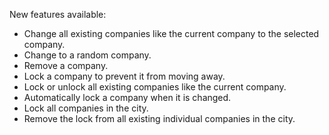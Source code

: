 ﻿New features available:
- Change all existing companies like the current company to the selected company.
- Change to a random company.
- Remove a company.
- Lock a company to prevent it from moving away.
- Lock or unlock all existing companies like the current company.
- Automatically lock a company when it is changed.
- Lock all companies in the city.
- Remove the lock from all existing individual companies in the city.